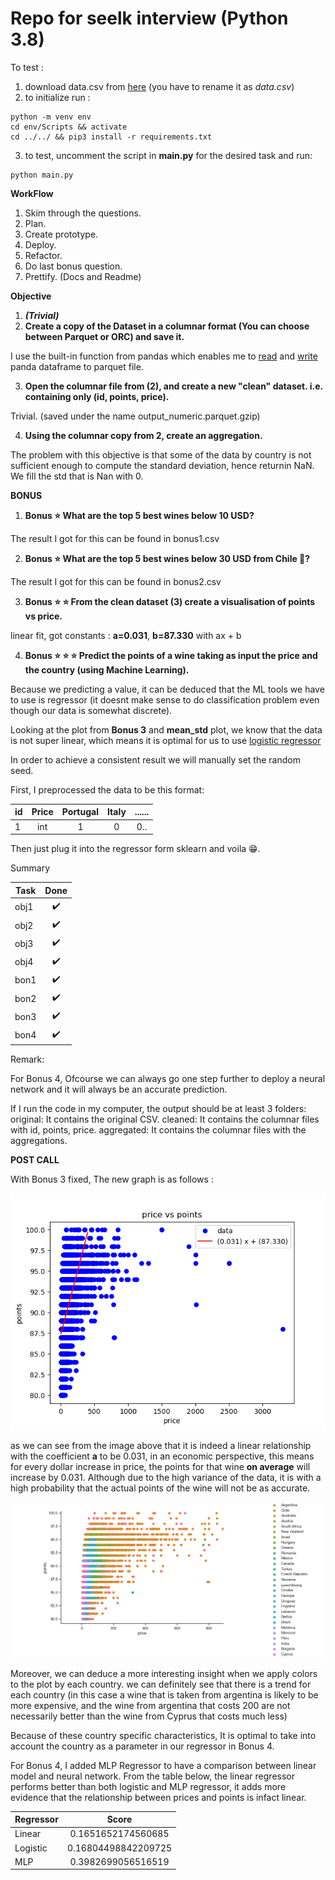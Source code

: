# Repo for seelk interview (Python 3.8)

To test : 
1. download data.csv from [here](https://lengow.s3-eu-west-1.amazonaws.com/winemag-data-130k-v2.csv) (you have to rename it as _data.csv_)
2.  to initialize run : 
```
python -m venv env 
cd env/Scripts && activate
cd ../../ && pip3 install -r requirements.txt
```
3. to test, uncomment the script in __main.py__ for the desired task and run:
```
python main.py
```

**WorkFlow**
1. Skim through the questions.
2. Plan.
3. Create prototype.
4. Deploy.
5. Refactor.
6. Do last bonus question. 
7. Prettify. (Docs and Readme)

**Objective** 
1. **_(Trivial)_**
2. **Create a copy of the Dataset in a columnar format (You can choose between Parquet or ORC) and save it.**

I use the built-in function from pandas which enables me to [read](https://pandas.pydata.org/pandas-docs/stable/reference/api/pandas.read_parquet.html) and [write](https://pandas.pydata.org/pandas-docs/stable/reference/api/pandas.DataFrame.to_parquet.html) panda dataframe to parquet file.

3. **Open the columnar file from (2), and create a new "clean" dataset. i.e. containing only (id, points, price).**

Trivial. (saved under the name output_numeric.parquet.gzip)

4. **Using the columnar copy from 2, create an aggregation.**

The problem with this objective is that some of the data by country is not sufficient enough to compute the standard deviation, hence returnin NaN.
We fill the std that is Nan with 0.

**BONUS**
1. **Bonus ⭐ What are the top 5 best wines below 10 USD?**

The result I got for this can be found in bonus1.csv

2. **Bonus ⭐ What are the top 5 best wines below 30 USD from Chile 🗿?**

The result I got for this can be found in bonus2.csv

3. **Bonus ⭐ ⭐  From the clean dataset (3) create a visualisation of points vs price.**

linear fit, got constants : **a=0.031**, **b=87.330** with ax + b

4. **Bonus ⭐ ⭐ ⭐ Predict the points of a wine taking as input the price and the country (using Machine Learning).**

Because we predicting a value, it can be deduced that the ML tools we have to use is regressor (it doesnt make sense to do classification problem even though our data is somewhat discrete).

Looking at the plot from **Bonus 3** and **mean_std** plot, we know that the data is not super linear, which means it is optimal for us to use [logistic regressor](https://scikit-learn.org/stable/modules/generated/sklearn.linear_model.LogisticRegression.html)

In order to achieve a consistent result we will manually set the random seed.

First, I preprocessed the data to be this format:

| id | Price | Portugal | Italy | ...... |
|---|:-:|:-:|:-:|:-:|
| 1 | int | 1 | 0 | 0..|

Then just plug it into the regressor form sklearn and voila :grin:.

Summary

| Task | Done | 
|---|:-:|
| obj1 | ✔️ |
| obj2 | ✔️ |
| obj3|✔️ |
| obj4 | ✔️ |
| bon1 | ✔️ |
| bon2| ✔️ |
| bon3 | ✔️ |
| bon4 | ✔️ |

Remark:

For Bonus 4, Ofcourse we can always go one step further to deploy a neural network and it will always be an accurate prediction.

If I run the code in my computer, the output should be at least 3 folders:
original: It contains the original CSV.
cleaned: It contains the columnar files with id, points, price.
aggregated: It contains the columnar files with the aggregations.

**POST CALL**

With Bonus 3 fixed, The new graph is as follows :

![Bonus3 Plot](/bonus3.png)

as we can see from the image above that it is indeed a linear relationship with the coefficient **a** to be 0.031, in an economic perspective, this means for every dollar increase in price, the points for that wine **on average** will increase by 0.031.
Although due to the high variance of the data, it is with a high probability that the actual points of the wine will not be as accurate.


![bycountry Plot](/bycountry.png)


Moreover, we can deduce a more interesting insight when we apply colors to the plot by each country.
we can definitely see that there is a trend for each country (in this case a wine that is taken from argentina is likely to be more expensive, and the wine from argentina that costs 200 are not necessarily better than the wine from Cyprus that costs much less) 

Because of these country specific characteristics, It is optimal to take into account the country as a parameter in our regressor in Bonus 4.


For Bonus 4, I added MLP Regressor to have a comparison between linear model and neural network. From the table below, the linear regressor performs better than both logistic and MLP regressor, it adds more evidence that the relationship between prices and points is infact linear.

| Regressor | Score | 
|---|:-:|
|Linear | 0.1651652174560685 |
|Logistic | 0.16804498842209725 |
| MLP|0.3982699056516519 |



